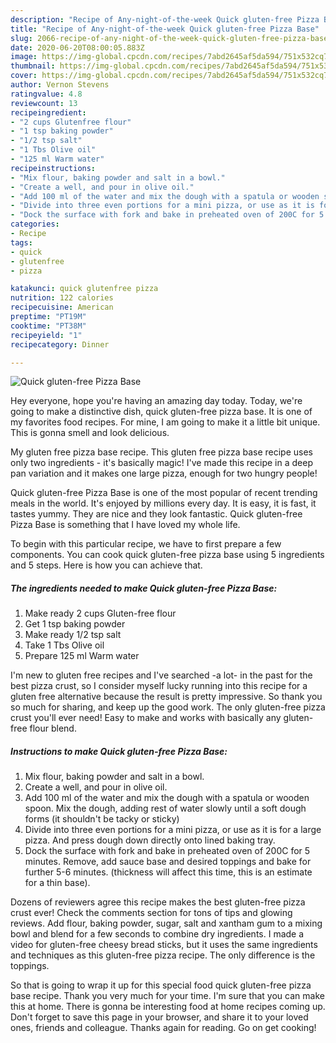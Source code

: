 ```yaml
---
description: "Recipe of Any-night-of-the-week Quick gluten-free Pizza Base"
title: "Recipe of Any-night-of-the-week Quick gluten-free Pizza Base"
slug: 2066-recipe-of-any-night-of-the-week-quick-gluten-free-pizza-base
date: 2020-06-20T08:00:05.883Z
image: https://img-global.cpcdn.com/recipes/7abd2645af5da594/751x532cq70/quick-gluten-free-pizza-base-recipe-main-photo.jpg
thumbnail: https://img-global.cpcdn.com/recipes/7abd2645af5da594/751x532cq70/quick-gluten-free-pizza-base-recipe-main-photo.jpg
cover: https://img-global.cpcdn.com/recipes/7abd2645af5da594/751x532cq70/quick-gluten-free-pizza-base-recipe-main-photo.jpg
author: Vernon Stevens
ratingvalue: 4.8
reviewcount: 13
recipeingredient:
- "2 cups Glutenfree flour"
- "1 tsp baking powder"
- "1/2 tsp salt"
- "1 Tbs Olive oil"
- "125 ml Warm water"
recipeinstructions:
- "Mix flour, baking powder and salt in a bowl."
- "Create a well, and pour in olive oil."
- "Add 100 ml of the water and mix the dough with a spatula or wooden spoon. Mix the dough, adding rest of water slowly until a soft dough forms (it shouldn&#39;t be tacky or sticky)"
- "Divide into three even portions for a mini pizza, or use as it is for a large pizza. And press dough down directly onto lined baking tray."
- "Dock the surface with fork and bake in preheated oven of 200C for 5 minutes. Remove, add sauce base and desired toppings and bake for further 5-6 minutes. (thickness will affect this time, this is an estimate for a thin base)."
categories:
- Recipe
tags:
- quick
- glutenfree
- pizza

katakunci: quick glutenfree pizza 
nutrition: 122 calories
recipecuisine: American
preptime: "PT19M"
cooktime: "PT38M"
recipeyield: "1"
recipecategory: Dinner

---
```



![Quick gluten-free Pizza Base](https://img-global.cpcdn.com/recipes/7abd2645af5da594/751x532cq70/quick-gluten-free-pizza-base-recipe-main-photo.jpg)

Hey everyone, hope you're having an amazing day today. Today, we're going to make a distinctive dish, quick gluten-free pizza base. It is one of my favorites food recipes. For mine, I am going to make it a little bit unique. This is gonna smell and look delicious.

My gluten free pizza base recipe. This gluten free pizza base recipe uses only two ingredients - it&#39;s basically magic! I&#39;ve made this recipe in a deep pan variation and it makes one large pizza, enough for two hungry people!

Quick gluten-free Pizza Base is one of the most popular of recent trending meals in the world. It's enjoyed by millions every day. It is easy, it is fast, it tastes yummy. They are nice and they look fantastic. Quick gluten-free Pizza Base is something that I have loved my whole life.


To begin with this particular recipe, we have to first prepare a few components. You can cook quick gluten-free pizza base using 5 ingredients and 5 steps. Here is how you can achieve that.

<!--inarticleads1-->

##### The ingredients needed to make Quick gluten-free Pizza Base:

1. Make ready 2 cups Gluten-free flour
1. Get 1 tsp baking powder
1. Make ready 1/2 tsp salt
1. Take 1 Tbs Olive oil
1. Prepare 125 ml Warm water


I&#39;m new to gluten free recipes and I&#39;ve searched -a lot- in the past for the best pizza crust, so I consider myself lucky running into this recipe for a gluten free alternative because the result is pretty impressive. So thank you so much for sharing, and keep up the good work. The only gluten-free pizza crust you&#39;ll ever need! Easy to make and works with basically any gluten-free flour blend. 

<!--inarticleads2-->

##### Instructions to make Quick gluten-free Pizza Base:

1. Mix flour, baking powder and salt in a bowl.
1. Create a well, and pour in olive oil.
1. Add 100 ml of the water and mix the dough with a spatula or wooden spoon. Mix the dough, adding rest of water slowly until a soft dough forms (it shouldn&#39;t be tacky or sticky)
1. Divide into three even portions for a mini pizza, or use as it is for a large pizza. And press dough down directly onto lined baking tray.
1. Dock the surface with fork and bake in preheated oven of 200C for 5 minutes. Remove, add sauce base and desired toppings and bake for further 5-6 minutes. (thickness will affect this time, this is an estimate for a thin base).


Dozens of reviewers agree this recipe makes the best gluten-free pizza crust ever! Check the comments section for tons of tips and glowing reviews. Add flour, baking powder, sugar, salt and xantham gum to a mixing bowl and blend for a few seconds to combine dry ingredients. I made a video for gluten-free cheesy bread sticks, but it uses the same ingredients and techniques as this gluten-free pizza recipe. The only difference is the toppings. 

So that is going to wrap it up for this special food quick gluten-free pizza base recipe. Thank you very much for your time. I'm sure that you can make this at home. There is gonna be interesting food at home recipes coming up. Don't forget to save this page in your browser, and share it to your loved ones, friends and colleague. Thanks again for reading. Go on get cooking!
